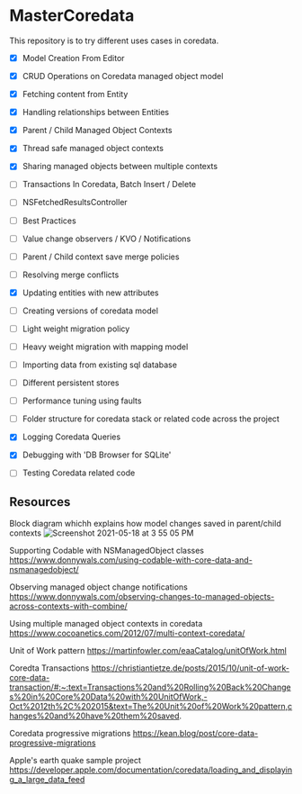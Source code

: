 # MasterCoredata
This repository is to try different uses cases in coredata.

- [x] Model Creation From Editor

- [x] CRUD Operations on Coredata managed object model

- [x] Fetching content from Entity

- [x] Handling relationships between Entities

- [x] Parent / Child Managed Object Contexts

- [x] Thread safe managed object contexts

- [x] Sharing managed objects between multiple contexts

- [ ] Transactions In Coredata, Batch Insert / Delete

- [ ] NSFetchedResultsController

- [ ] Best Practices

- [ ] Value change observers / KVO / Notifications

- [ ] Parent / Child context save merge policies

- [ ] Resolving merge conflicts

- [x] Updating entities with new attributes

- [ ] Creating versions of coredata model

- [ ] Light weight migration policy

- [ ] Heavy weight migration with mapping model

- [ ] Importing data from existing sql database

- [ ] Different persistent stores

- [ ] Performance tuning using faults

- [ ] Folder structure for coredata stack or related code across the project

- [x] Logging Coredata Queries

- [x] Debugging with 'DB Browser for SQLite'

- [ ] Testing Coredata related code

## Resources
Block diagram whichh explains how model changes saved in parent/child contexts
![Screenshot 2021-05-18 at 3 55 05 PM](https://user-images.githubusercontent.com/12964593/118635660-77cf2e80-b7f1-11eb-864e-906fe51aa022.png)

Supporting Codable with NSManagedObject classes
https://www.donnywals.com/using-codable-with-core-data-and-nsmanagedobject/

Observing managed object change notifications
https://www.donnywals.com/observing-changes-to-managed-objects-across-contexts-with-combine/

Using multiple managed object contexts in coredata
https://www.cocoanetics.com/2012/07/multi-context-coredata/

Unit of Work pattern
https://martinfowler.com/eaaCatalog/unitOfWork.html

Coredta Transactions
https://christiantietze.de/posts/2015/10/unit-of-work-core-data-transaction/#:~:text=Transactions%20and%20Rolling%20Back%20Changes%20in%20Core%20Data%20with%20UnitOfWork,-Oct%2012th%2C%202015&text=The%20Unit%20of%20Work%20pattern,changes%20and%20have%20them%20saved.

Coredata progressive migrations
https://kean.blog/post/core-data-progressive-migrations

Apple's earth quake sample project
https://developer.apple.com/documentation/coredata/loading_and_displaying_a_large_data_feed

